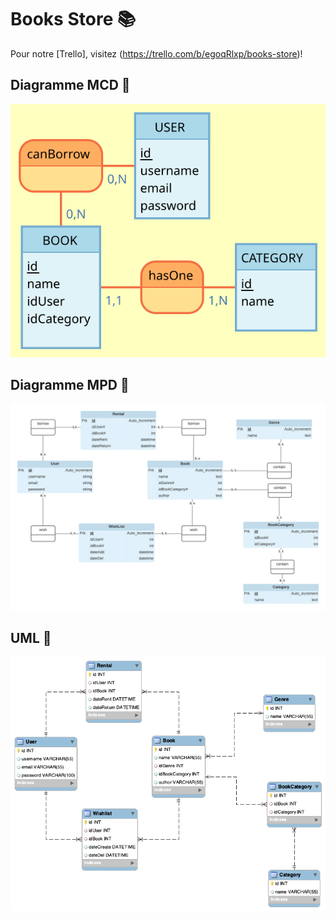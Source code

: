 # Books Store 📚

Pour notre [Trello], visitez (https://trello.com/b/egoqRlxp/books-store)!

## Diagramme MCD 📝
![MCD!](https://github.com/yoramtaieb/Books-api/blob/master/Ressources/MCD/Categorys.svg)

## Diagramme MPD 📝
![MPD!](https://github.com/yoramtaieb/Books-api/blob/master/Ressources/BooksStore.png)

## UML 📝
![UML!](https://github.com/yoramtaieb/Books-api/blob/master/Ressources/UML.png)
